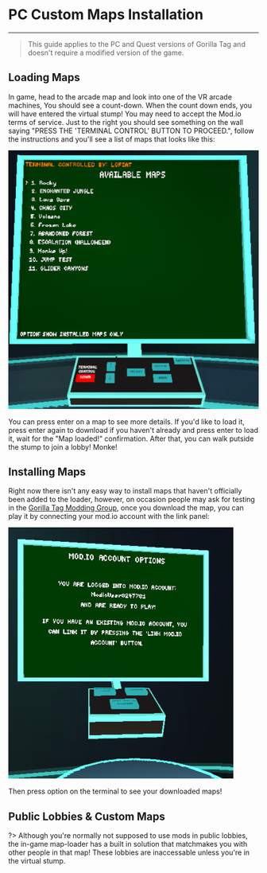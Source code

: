 # PC Custom Maps Installation
---
>
> This guide applies to the PC and Quest versions of Gorilla Tag and doesn't require a modified version of the game.  

## Loading Maps
In game, head to the arcade map and look into one of the VR arcade machines, You should see a count-down. When the count down ends, you will have entered the virtual stump! You may need to accept the Mod.io terms of service. Just to the right you should see something on the wall saying "PRESS THE 'TERMINAL CONTROL' BUTTON TO PROCEED.", follow the instructions and you'll see a list of maps that looks like this:

![Map Loader Terminal](/docs/files/maploaderterminal.png)

You can press enter on a map to see more details. If you'd like to load it, press enter again to download if you haven't already and press enter to load it, wait for the "Map loaded!" confirmation. After that, you can walk putside the stump to join a lobby! Monke!

## Installing Maps

Right now there isn't any easy way to install maps that haven't officially been added to the loader, however, on occasion people may ask for testing in the [Gorilla Tag Modding Group](https://discord.gg/b2MhDBAzTv), once you download the map, you can play it by connecting your mod.io account with the link panel:

![Mod.io Account Panel](/docs/files/modioaccountpanel.png)

Then press option on the terminal to see your downloaded maps!

## Public Lobbies & Custom Maps

?> Although you're normally not supposed to use mods in public lobbies, the in-game map-loader has a built in solution that matchmakes you with other people in that map! These lobbies are inaccessable unless you're in the virtual stump.